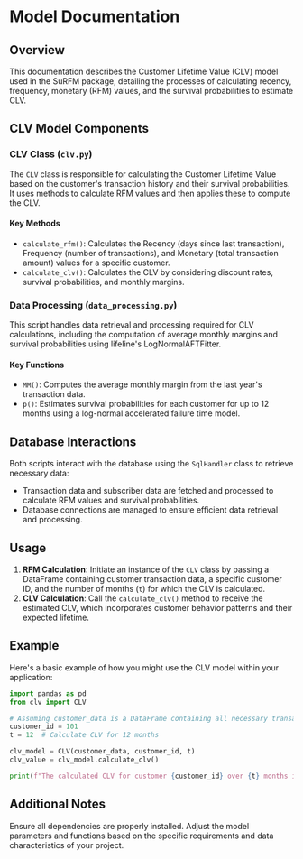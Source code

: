 # Model Documentation

## Overview
This documentation describes the Customer Lifetime Value (CLV) model used in the SuRFM package, detailing the processes of calculating recency, frequency, monetary (RFM) values, and the survival probabilities to estimate CLV.

## CLV Model Components

### CLV Class (`clv.py`)
The `CLV` class is responsible for calculating the Customer Lifetime Value based on the customer's transaction history and their survival probabilities. It uses methods to calculate RFM values and then applies these to compute the CLV.

#### Key Methods
- `calculate_rfm()`: Calculates the Recency (days since last transaction), Frequency (number of transactions), and Monetary (total transaction amount) values for a specific customer.
- `calculate_clv()`: Calculates the CLV by considering discount rates, survival probabilities, and monthly margins.

### Data Processing (`data_processing.py`)
This script handles data retrieval and processing required for CLV calculations, including the computation of average monthly margins and survival probabilities using lifeline's LogNormalAFTFitter.

#### Key Functions
- `MM()`: Computes the average monthly margin from the last year's transaction data.
- `p()`: Estimates survival probabilities for each customer for up to 12 months using a log-normal accelerated failure time model.

## Database Interactions
Both scripts interact with the database using the `SqlHandler` class to retrieve necessary data:
- Transaction data and subscriber data are fetched and processed to calculate RFM values and survival probabilities.
- Database connections are managed to ensure efficient data retrieval and processing.

## Usage
1. **RFM Calculation**: Initiate an instance of the `CLV` class by passing a DataFrame containing customer transaction data, a specific customer ID, and the number of months (`t`) for which the CLV is calculated.
2. **CLV Calculation**: Call the `calculate_clv()` method to receive the estimated CLV, which incorporates customer behavior patterns and their expected lifetime.

## Example
Here's a basic example of how you might use the CLV model within your application:

```python
import pandas as pd
from clv import CLV

# Assuming customer_data is a DataFrame containing all necessary transaction data
customer_id = 101
t = 12  # Calculate CLV for 12 months

clv_model = CLV(customer_data, customer_id, t)
clv_value = clv_model.calculate_clv()

print(f"The calculated CLV for customer {customer_id} over {t} months is: {clv_value}")
```

## Additional Notes
Ensure all dependencies are properly installed.
Adjust the model parameters and functions based on the specific requirements and data characteristics of your project.

